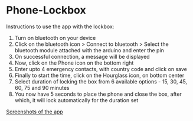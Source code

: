 # Phone-Lockbox
Instructions to use the app with the lockbox:
1. Turn on bluetooth on your device
2. Click on the bluetooth icon > Connect to bluetooth > Select the bluetooth module attached with the arduino and enter the pin
3. On successful connection, a message will be displayed
4. Now, click on the Phone icon on the bottom right
5. Enter upto 4 emergency contacts, with country code and click on save
6. Finally to start the time, click on the Hourglass icon, on bottom center
7. Select duration of locking the box from 6 available options - 15, 30, 45, 60, 75 and 90 minutes
8. You now have 5 seconds to place the phone and close the box, after which, it will lock automatically for the duration set

[Screenshots of the app](https://github.com/Shlokbum/Phone-Lockbox/tree/main/screenshots_app "Named link title")
